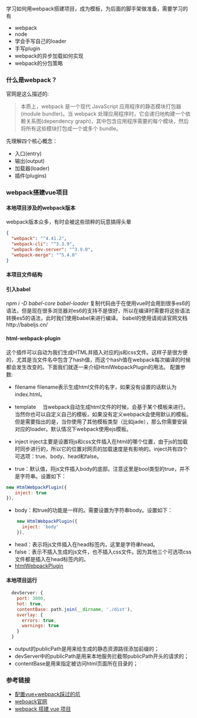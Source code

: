 <!--
 * @Author: cpp
 * @Date: 2020-12-05 22:09:26
 * @LastEditors: cpp
 * @LastEditTime: 2020-12-05 22:10:22
 * @FilePath: \plugin-cppd:\learn\webpack-learn\README.md
-->

学习如何用webpack搭建项目，成为模板，为后面的脚手架做准备，需要学习的有
- webpack
- node
- 学会手写自己的loader
- 手写plugin
- webpack的异步加载如何实现
- webpack的分包策略

### 什么是webpack？
官网是这么描述的: 
> 本质上，webpack 是一个现代 JavaScript 应用程序的静态模块打包器(module bundler)。当 webpack 处理应用程序时，它会递归地构建一个依赖关系图(dependency graph)，其中包含应用程序需要的每个模块，然后将所有这些模块打包成一个或多个 bundle。

先理解四个核心概念：
- 入口(entry)
- 输出(output)
- 加载器(loader)
- 插件(plugins)

### webpack搭建vue项目
#### 本地项目涉及的webpack版本
webpack版本众多，有时会被这些琐粹的玩意搞得头晕
```json
{
  "webpack": "^4.41.2",
  "webpack-cli": "^3.3.9",
  "webpack-dev-server": "^3.9.0",
  "webpack-merge": "^5.4.0"
}
```
#### 本项目文件结构

#### 引入babel
*npm i -D babel-core babel-loader*
复制代码由于在使用vue时会用到很多es6的语法，但是现在很多浏览器对es6的支持不是很好，所以在编译时需要将这些语法转换es5的语法，此时我们使用babel来进行编译。
babel的使用请阅读官网文档http://babeljs.cn/

#### html-webpack-plugin
这个插件可以自动为我们生成HTML并插入对应的js和css文件。这样子是很方便的，尤其是当文件名中包含了hash值，而这个hash值在webpack每次编译的时候都会发生改变的。下面我们就逐一来介绍HtmlWebpackPlugin的用法。
配置参数:
- filename
  filename表示生成html文件的名字，如果没有设置的话默认为index.html。

- template
　当webpack自动生成html文件的时候，会基于某个模板来进行。当然你也可以自定义自己的模板，如果没有定义webpack会使用默认的模板。但是需要指出的是，当你使用了其他模板类型（比如jade），那么你需要安装对应的loader。默认情况下webpack使用ejs模板。

- inject
inject主要是设置将js和css文件插入在html的哪个位置，由于js的加载时同步进行的，所以它的位置对网页的加载速度是有影响的。inject共有四个可选项：true、body、head和false。

- true：默认值，将js文件插入body的底部。注意这里是bool类型的true，并不是字符串。设置如下：
```js
new HtmlWebpackPlugin({
　　inject: true
}),
```

- body：和true的功能是一样的。需要设置为字符串body。设置如下：
```js
    new HtmlWebpackPlugin({
      inject: 'body'
    }),
```

- head：表示将js文件插入在head标签内，这里是字符串head。
- false：表示不插入生成的js文件，也不插入css文件。因为其他三个可选项css文件都是插入在head标签内的。
- [htmlWebpackPlugin](https://www.npmjs.com/package/html-webpack-plugin)


#### 本地项目运行
```js
  devServer: {
    port: 3000,
    hot: true,
    contentBase: path.join(__dirname, './dist'),
    overlay: {
      errors: true,
      warnings: true
    }
  }
```
- output的publicPath是用来给生成的静态资源路径添加前缀的；
- devServer中的publicPath是用来本地服务拦截带publicPath开头的请求的；
- contentBase是用来指定被访问html页面所在目录的；



### 参考链接
- [配置vue+webpack踩过的坑](http://ddrv.cn/a/314373)
- [weboack官网](https://www.webpackjs.com/concepts/)
- [webpack 搭建 vue 项目](https://juejin.cn/post/6844903541962702855)

